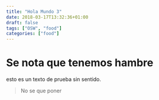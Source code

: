 ```yaml
---
title: "Hola Mundo 3"
date: 2018-03-17T13:32:36+01:00
draft: false
tags: ["OSW", "food"]
categories: ["food"]
---
```


# Se nota que tenemos hambre

esto es un texto de prueba sin sentido.

> No se que poner

